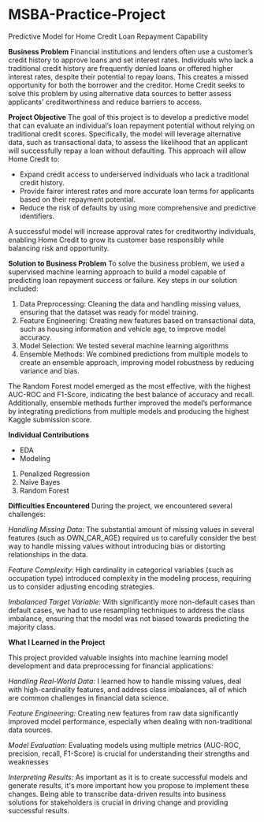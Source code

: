 # MSBA-Practice-Project
Predictive Model for Home Credit Loan Repayment Capability

**Business Problem**
Financial institutions and lenders often use a customer’s credit history to approve loans and set interest rates. Individuals who lack a traditional credit history are frequently denied loans or offered higher interest rates, despite their potential to repay loans. This creates a missed opportunity for both the borrower and the creditor. Home Credit seeks to solve this problem by using alternative data sources to better assess applicants' creditworthiness and reduce barriers to access.

**Project Objective**
The goal of this project is to develop a predictive model that can evaluate an individual’s loan repayment potential without relying on traditional credit scores. Specifically, the model will leverage alternative data, such as transactional data, to assess the likelihood that an applicant will successfully repay a loan without defaulting. This approach will allow Home Credit to:

- Expand credit access to underserved individuals who lack a traditional credit history.
- Provide fairer interest rates and more accurate loan terms for applicants based on their repayment potential.
- Reduce the risk of defaults by using more comprehensive and predictive identifiers.

A successful model will increase approval rates for creditworthy individuals, enabling Home Credit to grow its customer base responsibly while balancing risk and opportunity.

**Solution to Business Problem**
To solve the business problem, we used a supervised machine learning approach to build a model capable of predicting loan repayment success or failure. Key steps in our solution included:

1. Data Preprocessing: Cleaning the data and handling missing values, ensuring that the dataset was ready for model training.
2. Feature Engineering: Creating new features based on transactional data, such as housing information and vehicle age, to improve model accuracy.
3. Model Selection: We tested several machine learning algorithms
4. Ensemble Methods: We combined predictions from multiple models to create an ensemble approach, improving model robustness by reducing variance and bias.
   
The Random Forest model emerged as the most effective, with the highest AUC-ROC and F1-Score, indicating the best balance of accuracy and recall. Additionally, ensemble methods further improved the model’s performance by integrating predictions from multiple models and producing the highest Kaggle submission score.

**Individual Contributions**
- EDA
- Modeling
1. Penalized Regression
2. Naive Bayes
3. Random Forest

**Difficulties Encountered**
During the project, we encountered several challenges:

*Handling Missing Data:* The substantial amount of missing values in several features (such as OWN_CAR_AGE) required us to carefully consider the best way to handle missing values without introducing bias or distorting relationships in the data.

*Feature Complexity:* High cardinality in categorical variables (such as occupation type) introduced complexity in the modeling process, requiring us to consider adjusting encoding strategies.

*Imbalanced Target Variable:* With significantly more non-default cases than default cases, we had to use resampling techniques to address the class imbalance, ensuring that the model was not biased towards predicting the majority class.

**What I Learned in the Project**

This project provided valuable insights into machine learning model development and data preprocessing for financial applications:

*Handling Real-World Data:* I learned how to handle missing values, deal with high-cardinality features, and address class imbalances, all of which are common challenges in financial data science.

*Feature Engineering:* Creating new features from raw data significantly improved model performance, especially when dealing with non-traditional data sources. 

*Model Evaluation:* Evaluating models using multiple metrics (AUC-ROC, precision, recall, F1-Score) is crucial for understanding their strengths and weaknesses

*Interpreting Results:* As important as it is to create successful models and generate results, it's more important how you propose to implement these changes. Being able to transcribe data-driven results into  business solutions for stakeholders is crucial in driving change and providing successful results.
